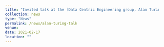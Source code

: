 ```yaml
---
title: "Invited talk at the [Data Centric Engineering group, Alan Turing Institute, UK](https://sites.google.com/view/dce-reading-group) (virtual): *'Functional priors for Bayesian neural networks'*."
collection: news
type: "News"
permalink: /news/alan-turing-talk
venue: 
date: 2021-02-17
location: ""
---
```

